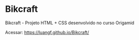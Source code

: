 # Bikcraft
Bikcraft - Projeto HTML + CSS desenvolvido no curso Origamid

Acessar: https://luangf.github.io/Bikcraft/
